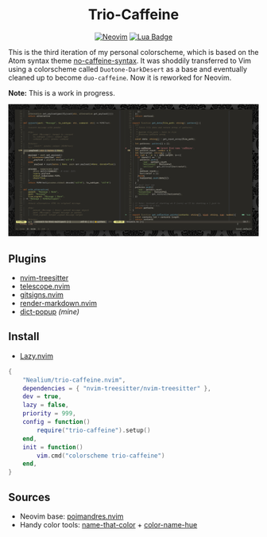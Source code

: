 <!-- markdownlint-disable MD033 MD041 -->
<div align="center">

# Trio-Caffeine

[![Neovim](https://img.shields.io/badge/Neovim-57A143?style=for-the-badge&logo=neovim&logoColor=fff)](https://neovim.io/)
[![Lua Badge](https://img.shields.io/badge/Lua-2C2D72?style=for-the-badge&logo=lua&logoColor=fff)](https://www.lua.org/)

</div>

This is the third iteration of my personal colorscheme, which is based
on the Atom syntax theme [no-caffeine-syntax](https://github.com/thomaslindstrom/no-caffeine-syntax).
It was shoddily transferred to Vim using a colorscheme called
`Duotone-DarkDesert` as a base and eventually cleaned up to become
`duo-caffeine`. Now it is reworked for Neovim.

**Note:** This is a work in progress.

![Screenshot](screenshot.png)

## Plugins

* [nvim-treesitter](https://github.com/nvim-treesitter/nvim-treesitter)
* [telescope.nvim](https://github.com/nvim-telescope/telescope.nvim)
* [gitsigns.nvim](https://github.com/lewis6991/gitsigns.nvim)
* [render-markdown.nvim](https://github.com/MeanderingProgrammer/render-markdown.nvim)
* [dict-popup](https://github.com/Nealium/dict-popup.nvim) *(mine)*

## Install

* [Lazy.nvim](https://github.com/folke/lazy.nvim>)

```lua
{
    "Nealium/trio-caffeine.nvim",
    dependencies = { "nvim-treesitter/nvim-treesitter" },
    dev = true,
    lazy = false,
    priority = 999,
    config = function()
        require("trio-caffeine").setup()
    end,
    init = function()
        vim.cmd("colorscheme trio-caffeine")
    end,
}
```

## Sources

* Neovim base: [poimandres.nvim](https://github.com/olivercederborg/poimandres.nvim)
* Handy color tools: [name-that-color](https://chir.ag/projects/name-that-color/)
  \+ [color-name-hue](https://www.color-blindness.com/color-name-hue/)
